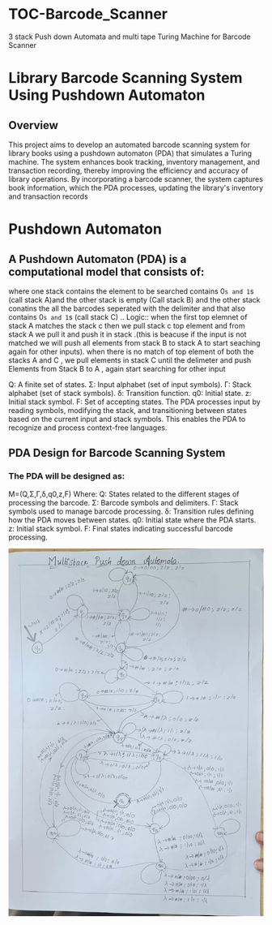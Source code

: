 # TOC-Barcode_Scanner
3 stack Push down Automata and multi tape Turing Machine  for Barcode Scanner

# Library Barcode Scanning System Using Pushdown Automaton

## Overview
This project aims to develop an automated barcode scanning system for library books using a pushdown automaton (PDA) that simulates a Turing machine. The system enhances book tracking, inventory management, and transaction recording, thereby improving the efficiency and accuracy of library operations. By incorporating a barcode scanner, the system captures book information, which the PDA processes, updating the library's inventory and transaction records

# Pushdown Automaton
## A Pushdown Automaton (PDA) is a computational model that consists of:
where one stack contains the element to be searched contains 0`s and 1`s (call stack A)and the other stack is empty (Call stack B) and the other stack conatins the all the barcodes seperated with the delimiter and that also contains 0`s and 1`s (call stack C)  .. Logic:: when the first top elemnet of stack A matches the stack c then we pull stack c top element and from stack A we pull it and push it in stack .(this is beacuse if the input is not matched we will push all elements from stack B to stack A to start seaching again for other inputs). when there is no match of top element of both the stacks A and C , we pull elements in stack C until the delimeter and push Elements from Stack B to A , again start searching for other input

Q: A finite set of states.
Σ: Input alphabet (set of input symbols).
Γ: Stack alphabet (set of stack symbols).
δ: Transition function.
q0: Initial state.
z: Initial stack symbol.
F: Set of accepting states.
The PDA processes input by reading symbols, modifying the stack, and transitioning between states based on the current input and stack symbols. This enables the PDA to recognize and process context-free languages.

## PDA Design for Barcode Scanning System
### The PDA will be designed as:
M=(Q,Σ,Γ,δ,q0,z,F)
Where:
Q: States related to the different stages of processing the barcode.
Σ: Barcode symbols and delimiters.
Γ: Stack symbols used to manage barcode processing.
δ: Transition rules defining how the PDA moves between states.
q0: Initial state where the PDA starts.
z: Initial stack symbol.
F: Final states indicating successful barcode processing.

![3 stack Push down Automata for barcode scanner implementation ](Multistackpda.jpg)


